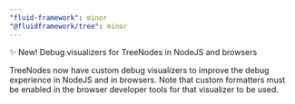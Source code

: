 ```yaml
---
"fluid-framework": minor
"@fluidframework/tree": minor
---
```


✨ New! Debug visualizers for TreeNodes in NodeJS and browsers

TreeNodes now have custom debug visualizers to improve the debug experience in NodeJS and in browsers. Note that custom formatters must be enabled in the browser developer tools for that visualizer to be used.
